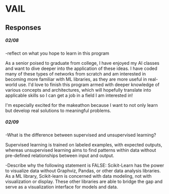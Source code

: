 # VAIL

## Responses
##### 02/08
-reflect on what you hope to learn in this program

As a senior poised to graduate from college, I have enjoyed my AI classes and want to dive deeper into the application of these ideas. I have coded many of these types of networks from scratch and am interested in becoming more familiar with ML libraries, as they are more useful in real-world use. I'd love to finish this program armed with deeper knowledge of various concepts and architectures, which will hopefully translate into applicable skills so I can get a job in a field I am interested in!

I'm especially excited for the makeathon because I want to not only learn but develop real solutions to meaningful problems.

##### 02/09
-What is the difference between supervised and unsupervised learning? 

Supervised learning is trained on labeled examples, with expected outputs, whereas unsupervised learning aims to find patterns within data without pre-defined relationships between input and output.

-Describe why the following statement is FALSE: Scikit-Learn has the power to visualize data without Graphviz, Pandas, or other data analysis libraries.
As a ML library, Scikit-learn is concerned with data modeling, not with visualization or display. These other libraries are able to bridge the gap and serve as a visualization interface for models and data.
